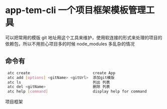 <!--
 * @Author: xuxueliang
 * @Date: 2021-05-08 16:55:06
 * @LastEditTime: 2021-05-09 17:58:54
 * @LastEditors: xuxueliang
 * @Description:
-->

# app-tem-cli 一个项目框架模板管理工具

可以把常用的模版 git 地址用这个工具来维护，使用软连接的形式来处理的项目的依赖包，所以不用担心项目多的时候 node_modules 多乱杂的情况

## 命令有

```sh
 atc create                            create App
 atc add [options] <gitName> <gitUrl>  添加git模版
 atc ls                                列出 列表
 atc del <gitName>                     删除 列表
 atc help [command]                    display help for command
```

项目框架
